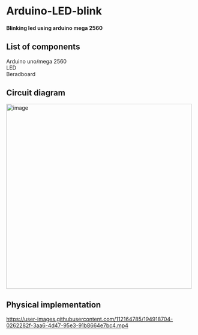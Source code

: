 # Arduino-LED-blink
#### Blinking led using arduino mega 2560

## List of components
Arduino uno/mega 2560 <br />
LED <br />
Beradboard<br />


## Circuit diagram

<img width="494" alt="image" src="https://user-images.githubusercontent.com/112164785/186903388-d92f4675-7f95-42a5-b328-6bf73be05e2c.png">

## Physical implementation



https://user-images.githubusercontent.com/112164785/194918704-0262282f-3aa6-4d47-95e3-91b8664e7bc4.mp4

